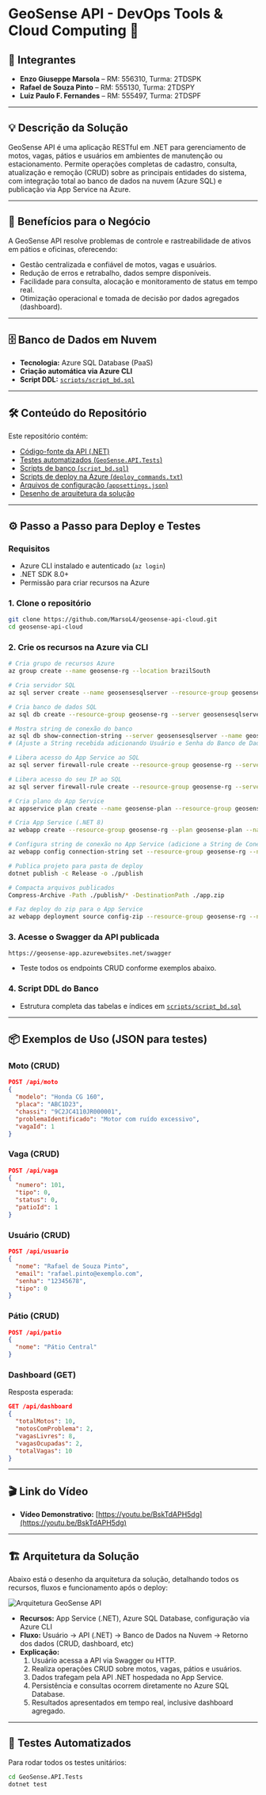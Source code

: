 # GeoSense API - DevOps Tools & Cloud Computing 🚀

## 👤 Integrantes

- **Enzo Giuseppe Marsola** – RM: 556310, Turma: 2TDSPK  
- **Rafael de Souza Pinto** – RM: 555130, Turma: 2TDSPY  
- **Luiz Paulo F. Fernandes** – RM: 555497, Turma: 2TDSPF

---

## 💡 Descrição da Solução

GeoSense API é uma aplicação RESTful em .NET para gerenciamento de motos, vagas, pátios e usuários em ambientes de manutenção ou estacionamento. Permite operações completas de cadastro, consulta, atualização e remoção (CRUD) sobre as principais entidades do sistema, com integração total ao banco de dados na nuvem (Azure SQL) e publicação via App Service na Azure.

---

## 💼 Benefícios para o Negócio

A GeoSense API resolve problemas de controle e rastreabilidade de ativos em pátios e oficinas, oferecendo:
- Gestão centralizada e confiável de motos, vagas e usuários.
- Redução de erros e retrabalho, dados sempre disponíveis.
- Facilidade para consulta, alocação e monitoramento de status em tempo real.
- Otimização operacional e tomada de decisão por dados agregados (dashboard).

---

## 🗄️ Banco de Dados em Nuvem

- **Tecnologia:** Azure SQL Database (PaaS)
- **Criação automática via Azure CLI**
- **Script DDL:** [`scripts/script_bd.sql`](scripts/script_bd.sql)

---

## 🛠️ Conteúdo do Repositório

Este repositório contém:
- [Código-fonte da API (.NET)](GeoSense.API)
- [Testes automatizados (`GeoSense.API.Tests`)](GeoSense.API.Tests)
- [Scripts de banco (`script_bd.sql`)](scripts/script_bd.sql)
- [Scripts de deploy na Azure (`deploy_commands.txt`)](scripts/deploy_commands.txt)
- [Arquivos de configuração (`appsettings.json`)](GeoSense.API/appsettings.json)
- [Desenho de arquitetura da solução](arquitetura/desenho-arquitetura.png)

---

## ⚙️ Passo a Passo para Deploy e Testes

### Requisitos

- Azure CLI instalado e autenticado (`az login`)
- .NET SDK 8.0+
- Permissão para criar recursos na Azure

### 1. Clone o repositório

```bash
git clone https://github.com/MarsoL4/geosense-api-cloud.git
cd geosense-api-cloud
```

### 2. Crie os recursos na Azure via CLI

```bash
# Cria grupo de recursos Azure
az group create --name geosense-rg --location brazilSouth

# Cria servidor SQL
az sql server create --name geosensesqlserver --resource-group geosense-rg --location brazilSouth --admin-user geosenseadmin --admin-password "Geosense#2025"

# Cria banco de dados SQL
az sql db create --resource-group geosense-rg --server geosensesqlserver --name geosense-db --service-objective S0

# Mostra string de conexão do banco
az sql db show-connection-string --server geosensesqlserver --name geosense-db --client ado.net
# (Ajuste a String recebida adicionando Usuário e Senha do Banco de Dados nos espaços indicados.)

# Libera acesso do App Service ao SQL
az sql server firewall-rule create --resource-group geosense-rg --server geosensesqlserver --name AllowAzureServices --start-ip-address 0.0.0.0 --end-ip-address 0.0.0.0

# Libera acesso do seu IP ao SQL
az sql server firewall-rule create --resource-group geosense-rg --server geosensesqlserver --name AllowLocal --start-ip-address <SEU_IP> --end-ip-address <SEU_IP>

# Cria plano do App Service
az appservice plan create --name geosense-plan --resource-group geosense-rg --location brazilSouth --sku B1

# Cria App Service (.NET 8)
az webapp create --resource-group geosense-rg --plan geosense-plan --name geosense-app --runtime "dotnet:8"

# Configura string de conexão no App Service (adicione a String de Conexão exibida acima, atualizada com Usuário e Senha)
az webapp config connection-string set --resource-group geosense-rg --name geosense-app --connection-string-type SQLAzure --settings DefaultConnection="<String_Recebida>"

# Publica projeto para pasta de deploy
dotnet publish -c Release -o ./publish

# Compacta arquivos publicados
Compress-Archive -Path ./publish/* -DestinationPath ./app.zip

# Faz deploy do zip para o App Service
az webapp deployment source config-zip --resource-group geosense-rg --name geosense-app --src ./app.zip
```

### 3. Acesse o Swagger da API publicada

```
https://geosense-app.azurewebsites.net/swagger
```
- Teste todos os endpoints CRUD conforme exemplos abaixo.

### 4. Script DDL do Banco

- Estrutura completa das tabelas e índices em [`scripts/script_bd.sql`](scripts/script_bd.sql)

---

## 📦 Exemplos de Uso (JSON para testes)

### Moto (CRUD)
```json
POST /api/moto
{
  "modelo": "Honda CG 160",
  "placa": "ABC1D23",
  "chassi": "9C2JC4110JR000001",
  "problemaIdentificado": "Motor com ruído excessivo",
  "vagaId": 1
}
```

### Vaga (CRUD)
```json
POST /api/vaga
{
  "numero": 101,
  "tipo": 0,
  "status": 0,
  "patioId": 1
}
```

### Usuário (CRUD)
```json
POST /api/usuario
{
  "nome": "Rafael de Souza Pinto",
  "email": "rafael.pinto@exemplo.com",
  "senha": "12345678",
  "tipo": 0
}
```

### Pátio (CRUD)
```json
POST /api/patio
{
  "nome": "Pátio Central"
}
```

### Dashboard (GET)
Resposta esperada:
```json
GET /api/dashboard
{
  "totalMotos": 10,
  "motosComProblema": 2,
  "vagasLivres": 8,
  "vagasOcupadas": 2,
  "totalVagas": 10
}
```

---

## 🎬 Link do Vídeo

- **Vídeo Demonstrativo:** [https://youtu.be/BskTdAPH5dg](https://youtu.be/BskTdAPH5dg)

---

## 🏗️ Arquitetura da Solução

Abaixo está o desenho da arquitetura da solução, detalhando todos os recursos, fluxos e funcionamento após o deploy:

![Arquitetura GeoSense API](arquitetura/desenho-arquitetura.png)

- **Recursos:** App Service (.NET), Azure SQL Database, configuração via Azure CLI
- **Fluxo:** Usuário → API (.NET) → Banco de Dados na Nuvem → Retorno dos dados (CRUD, dashboard, etc)
- **Explicação:** 
  1. Usuário acessa a API via Swagger ou HTTP.
  2. Realiza operações CRUD sobre motos, vagas, pátios e usuários.
  3. Dados trafegam pela API .NET hospedada no App Service.
  4. Persistência e consultas ocorrem diretamente no Azure SQL Database.
  5. Resultados apresentados em tempo real, inclusive dashboard agregado.

---

## 🧪 Testes Automatizados

Para rodar todos os testes unitários:
```bash
cd GeoSense.API.Tests
dotnet test
```
